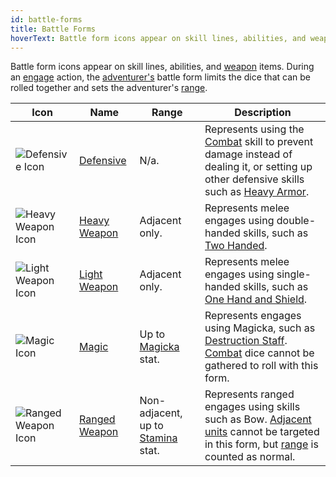 ```yaml
---
id: battle-forms
title: Battle Forms
hoverText: Battle form icons appear on skill lines, abilities, and weapon items. During an engage action, the adventurer's battle form limits the dice that can be rolled together and sets the adventurer's range.
---
```


Battle form icons appear on skill lines, abilities, and [weapon](/docs/items/types/weapon) items. During an [engage](/docs/battles/adventurer-turn/engage) action, the [adventurer's](/docs/glossary/adventurer) battle form limits the dice that can be rolled together and sets the adventurer's [range](/docs/glossary/range).

| Icon                                                            | Name                                                     | Range                                                               | Description                                                                                                                                                                                                                     |
| --------------------------------------------------------------- | -------------------------------------------------------- | ------------------------------------------------------------------- | ------------------------------------------------------------------------------------------------------------------------------------------------------------------------------------------------------------------------------- |
| <img src="/icons/defensive.svg" alt="Defensive Icon" />         | [Defensive](docs/battles/battle-forms/defensive)         | N/a.                                                                | Represents using the [Combat](/docs/adventurer/skill-lines/combat) skill to prevent damage instead of dealing it, or setting up other defensive skills such as [Heavy Armor](/docs/adventurer/skill-lines/warrior/heavy-armor). |
| <img src="/icons/heavy-weapon.svg" alt="Heavy Weapon Icon" />   | [Heavy Weapon](docs/battles/battle-forms/heavy-weapon)   | Adjacent only.                                                      | Represents melee engages using double-handed skills, such as [Two Handed](/docs/adventurer/skill-lines/warrior/two-handed).                                                                                                     |
| <img src="/icons/light-weapon.svg" alt="Light Weapon Icon" />   | [Light Weapon](docs/battles/battle-forms/light-weapon)   | Adjacent only.                                                      | Represents melee engages using single-handed skills, such as [One Hand and Shield](/docs/adventurer/skill-lines/warrior/one-hand-and-shield).                                                                                   |
| <img src="/icons/magic.svg" alt="Magic Icon" />                 | [Magic](docs/battles/battle-forms/magic)                 | Up to [Magicka](/docs/adventurer/stats/magicka) stat.               | Represents engages using Magicka, such as [Destruction Staff](/docs/adventurer/skill-lines/mage/destruction-staff). [Combat](/docs/adventurer/skill-lines/combat) dice cannot be gathered to roll with this form.               |
| <img src="/icons/ranged-weapon.svg" alt="Ranged Weapon Icon" /> | [Ranged Weapon](docs/battles/battle-forms/ranged-weapon) | Non-adjacent, up to [Stamina](/docs/adventurer/stats/stamina) stat. | Represents ranged engages using skills such as Bow. [Adjacent](/docs/glossary/adjacent) [units](/docs/glossary/unit) cannot be targeted in this form, but [range](/docs/glossary/range) is counted as normal.                   |
